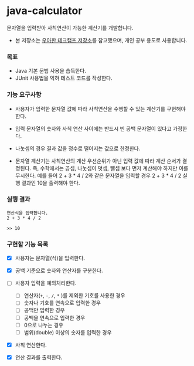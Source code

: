 # java-calculator
문자열을 입력받아 사칙연산이 가능한 계산기를 개발합니다. 

- 본 저장소는 [우아한 테크캠프 저장소](https://github.com/woowacourse/java-calculator)를 참고했으며, 개인 공부 용도로 사용합니다. 



### 목표

- Java 기본 문법 사용을 습득한다.
- JUnit 사용법을 익혀 테스트 코드를 작성한다.



### 기능 요구사항

- 사용자가 입력한 문자열 값에 따라 사칙연산을 수행할 수 있는 계산기를 구현해야 한다.

- 입력 문자열의 숫자와 사칙 연산 사이에는 반드시 빈 공백 문자열이 있다고 가정한다.

- 나눗셈의 경우 결과 값을 정수로 떨어지는 값으로 한정한다.

- 문자열 계산기는 사칙연산의 계산 우선순위가 아닌 입력 값에 따라 계산 순서가 결정된다. 즉, 수학에서는 곱셈, 나눗셈이 덧셈, 뺄셈 보다 먼저 계산해야 하지만 이를 무시한다. 예를 들어 2 + 3 * 4 / 2와 같은 문자열을 입력할 경우 2 + 3 * 4 / 2 실행 결과인 10을 출력해야 한다.

  

### 실행 결과

```
연산식을 입력합니다.
2 + 3 * 4 / 2

>> 10
```



### 구현할 기능 목록

- [x] 사용자는 문자열(식)을 입력한다. 
- [x] 공백 기준으로 숫자와 연산자를 구분한다.
- [ ] 사용자 입력을 예외처리한다. 
  - [ ] 연산자(`+`, `-`, `/`, `*` )를 제외한 기호를 사용한 경우
  - [ ] 숫자나 기호를 연속으로 입력한 경우
  - [ ] 공백만 입력한 경우
  - [ ] 공백을 연속으로 입력한 경우
  - [ ] 0으로 나누는 경우
  - [ ] 범위(double) 이상의 숫자를 입력한 경우
- [x] 사칙 연산한다.
- [x] 연산 결과를 출력한다.







